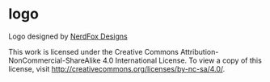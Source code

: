 # logo
Logo designed by [NerdFox Designs](http://www.nerdfoxdesigns.com/)

This work is licensed under the Creative Commons Attribution-NonCommercial-ShareAlike 4.0 International License. To view a copy of this license, visit http://creativecommons.org/licenses/by-nc-sa/4.0/.


